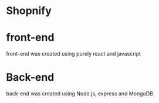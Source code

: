 # Shopnify
# front-end
  front-end was created using purely react and javascript
# Back-end
  back-end was created using Node.js, express and MongoDB

